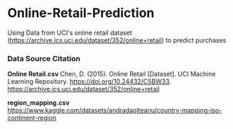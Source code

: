 # Online-Retail-Prediction
Using Data from UCI's online retail dataset (https://archive.ics.uci.edu/dataset/352/online+retail) to predict purchases


### Data Source Citation
**Online Retail.csv**
Chen, D. (2015). Online Retail [Dataset]. UCI Machine Learning Repository. https://doi.org/10.24432/C5BW33.
https://archive.ics.uci.edu/dataset/352/online+retail

**region_mapping.csv**
https://www.kaggle.com/datasets/andradaolteanu/country-mapping-iso-continent-region
